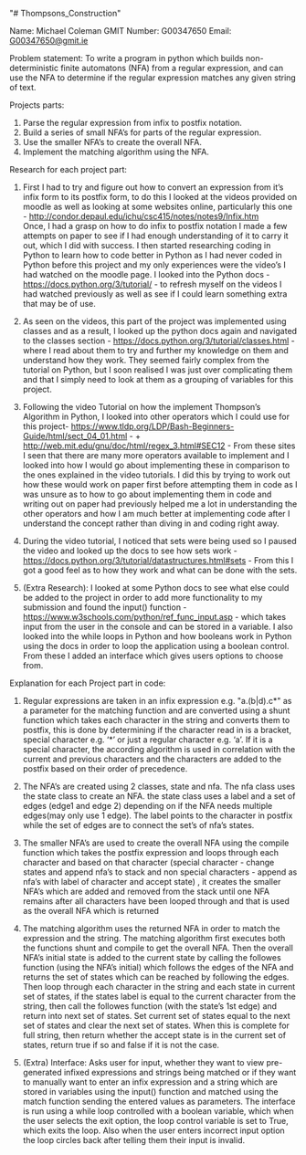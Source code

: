 "# Thompsons_Construction" 

Name: Michael Coleman
GMIT Number: G00347650
Email: G00347650@gmit.ie

Problem statement: 
To write a program in python which builds non-deterministic finite automatons (NFA) from a regular expression, and can use the NFA to determine if the regular expression matches any given string of text.

Projects parts: 
1. Parse the regular expression from infix to postfix notation.
2. Build a series of small NFA’s for parts of the regular expression.
3. Use the smaller NFA’s to create the overall NFA.
4. Implement the matching algorithm using the NFA. 


Research for each project part: 
1. First I had to try and figure out how to convert an expression from it’s infix form to its postfix form, to do this I looked at the videos provided on moodle as well as looking at some websites online, particularly this one - http://condor.depaul.edu/ichu/csc415/notes/notes9/Infix.htm  
Once, I had a grasp on how to do infix to postfix notation I made a few attempts on paper to see if I had enough understanding of it to carry it out, which I did with success. I then started researching coding in Python to learn how to code better in Python as I had never coded in Python before this project and my only experiences were the video’s I had watched on the moodle page. I looked into the Python docs - https://docs.python.org/3/tutorial/  - to refresh myself on the videos I had watched previously as well as see if I could learn something extra that may be of use.

2. As seen on the videos, this part of the project was implemented using classes and as a result, I looked up the python docs again and navigated to the classes section - https://docs.python.org/3/tutorial/classes.html -  where I read about them to try and further my knowledge on them and understand how they work. They seemed fairly complex from the tutorial on Python, but I soon realised I was just over complicating them and that I simply need to look at them as a grouping of variables for this project.

3. Following the video Tutorial on how the implement Thompson’s Algorithm in Python, I looked into other operators which I could use for this project- https://www.tldp.org/LDP/Bash-Beginners-Guide/html/sect_04_01.html - + http://web.mit.edu/gnu/doc/html/regex_3.html#SEC12 -  From these sites I seen that there are many more operators available to implement and I looked into how I would go about implementing these in comparison to the ones explained in the video tutorials. I did this by trying to work out how these would work on paper first before attempting them in code as I was unsure as to how to go about implementing them in code and writing out on paper had previously helped me a lot in understanding the other operators and  how I am much better at implementing code after I understand the concept rather than diving in and coding right away.

4. During the video tutorial, I noticed that sets were being used so I paused the video and looked up the docs to see how sets work - https://docs.python.org/3/tutorial/datastructures.html#sets - From this I got a good feel as to how they work and what can be done with the sets.

5. (Extra Research): I looked at some Python docs to see what else could be added to the project in order to add more functionality to my submission and found the input() function - https://www.w3schools.com/python/ref_func_input.asp - which takes input from the user in the console and can be stored in a variable. I also looked into the while loops in Python and how booleans work in Python using the docs in order to loop the application using a boolean control. From these I added an interface which gives users options to choose from.


Explanation for each Project part in code: 
1. Regular expressions are taken in an infix expression e.g. "a.(b|d).c*" as a parameter for the matching function and are converted using a shunt function which takes each character in the string and converts them to postfix, this is done by determining if the character read in is a bracket, special character e.g. ‘*’ or just a regular character e.g. ‘a’. If it is a special character, the according algorithm is used in correlation with the current and previous characters and the characters are added to the postfix based on their order of precedence.

2. The NFA’s are created using 2 classes, state and nfa. The nfa class uses the state class to create an NFA. the state class uses a label and a set of edges (edge1 and edge 2) depending on if the NFA needs multiple edges(may only use 1 edge). The label points to the character in postfix while the set of edges are to connect the set’s of nfa’s states. 

3. The smaller NFA’s are used to create the overall NFA using the compile function which takes the postfix expression and loops through each character and based on that character (special character - change states and append nfa’s to stack and non special characters - append as nfa’s with label of character and accept state) , it creates the smaller NFA’s which are added and removed from the stack until one NFA remains after all characters have been looped through and that is used as the overall NFA which is returned

4. The matching algorithm uses the returned NFA in order to match the expression and the string. The matching algorithm first executes both the functions shunt and compile to get the overall NFA. Then the overall NFA’s initial state is added to the current state by calling the followes function (using the NFA’s initial) which follows the edges of the NFA and returns the set of states which can be reached by following the edges. Then loop through each character in the string and each state in current set of states, if the states label is equal to the current character from the string, then call the followes function (with the state’s 1st edge) and return into next set of states. Set current set of states equal to the next set of states and clear the next set of states. When this is complete for full string, then return whether the accept state is in the current set of states, return true if so and false if it is not the case.

5. (Extra) Interface: Asks user for input, whether they want to view pre-generated infixed expressions and strings being matched or if they want to manually want to enter an infix expression and a string which are stored in variables using the input() function and matched using the match function sending the entered values as parameters. The interface is run using a while loop controlled with a boolean variable, which when the user selects the exit option, the loop control variable is set to True, which exits the loop. Also when the user enters incorrect input option the loop circles back after telling them their input is invalid.


